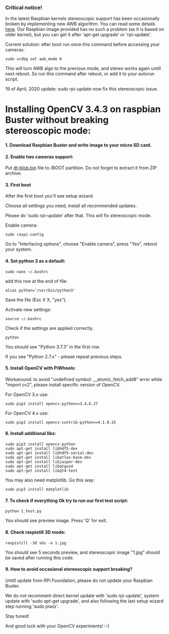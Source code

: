 ### Critical notice!
In the latest Raspbian kernels stereoscopic support has been occasionally broken by implementing new AWB algorithm. You can read some details [here](https://github.com/raspberrypi/firmware/issues/1253). Our Raspbian image provided has no such a problem (as it is based on older kernel), but you can get it after 'apt-get upgrade' or 'rpi-update'.

Current solution: after boot run once this command before accessing your cameras:
```
sudo vcdbg set awb_mode 0
```
This will turn AWB algo to the previous mode, and stereo works again untill next reboot. So run this command after reboot, or add it to your autorun script. 

19 of April, 2020 update: 
sudo rpi-update now fix this stereoscopic issue.

# Installing OpenCV 3.4.3 on raspbian Buster without breaking stereoscopic mode:

#### 1. Download Raspbian Buster and write image to your micro SD card.


#### 2. Enable two cameras support:
Put [dt-blob.bin](http://wiki.stereopi.com/files/dt-blob.bin.zip) file to /BOOT partition. Do not forget to extract it from ZIP archive.

#### 3. First boot
After the first boot you'll see setup wizard. 

Choose all settings you need, install all recommended updates.

Please do 'sudo rpi-update' after that. This will fix stereoscopic mode.

Enable camera:

`sudo raspi-config`

Go to "Interfacing options", choose "Enable camera", press "Yes", reboot your system.

#### 4. Set python 3 as a default:

`sudo nano ~/.bashrc`

add this row at the end of file:

`alias python='/usr/bin/python3'`

Save the file (Esc X X, "yes").

Activate new settings:

`source ~/.bashrc`

Check if the settings are applied correctly.

`python`

You should see "Python 3.7.3" in the first row.

If you see "Python 2.7.x" - please repeat previous steps.

#### 5. Install OpenCV with PiWheels:

Workaround: to avoid "undefined symbol: __atomic_fetch_add8" error while "import cv2",
please install specific version of OpenCV.

For OpenCV 3.x use:

`sudo pip3 install opencv-python==3.4.6.27`

For OpenCV 4.x use:

`sudo pip3 install opencv-contrib-python==4.1.0.25`

#### 6. Install additional libs:

```
sudo pip3 install opencv-python 
sudo apt-get install libhdf5-dev
sudo apt-get install libhdf5-serial-dev
sudo apt-get install libatlas-base-dev
sudo apt-get install libjasper-dev 
sudo apt-get install libqtgui4 
sudo apt-get install libqt4-test
```

You may also need matplotlib. Go this way:

`sudo pip3 install matplotlib`

#### 7. To check if everything Ok try to run our first test script:

`python 1_test.py`

You should see preview image. Press 'Q' for exit.

#### 8. Check raspistill 3D mode:

`raspistill -3d sbs -o 1.jpg`

You should see 5 seconds preview, and stereoscopic image "1.jpg" should be saved after 
running this code.

#### 9. How to avoid occasional stereoscopic support breaking?

Untill update from RPi Foundation, please do not update your Raspbian Buster.

We do not recomment direct kernel update with 'sudo rpi-update', system update with 'sudo apt-get upgrade', and also following the last setup wizard step running 'sudo piwiz'.

Stay tuned! 

And good luck with your OpenCV experiments! :-)
